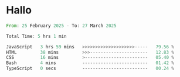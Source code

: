 # Hallo
<!--START_SECTION:waka-->

```rust
From: 25 February 2025 - To: 27 March 2025

Total Time: 5 hrs 1 min

JavaScript   3 hrs 59 mins   >>>>>>>>>>>>>>>>>>>>-----   79.56 %
HTML         38 mins         >>>----------------------   12.83 %
CSS          16 mins         >------------------------   05.40 %
Bash         4 mins          -------------------------   01.42 %
TypeScript   0 secs          -------------------------   00.24 %
```

<!--END_SECTION:waka-->
